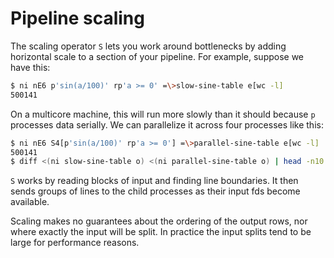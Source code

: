 # Pipeline scaling
The scaling operator `S` lets you work around bottlenecks by adding horizontal
scale to a section of your pipeline. For example, suppose we have this:

```bash
$ ni nE6 p'sin(a/100)' rp'a >= 0' =\>slow-sine-table e[wc -l]
500141
```

On a multicore machine, this will run more slowly than it should because
`p` processes data serially. We can parallelize it across four processes like
this:

```bash
$ ni nE6 S4[p'sin(a/100)' rp'a >= 0'] =\>parallel-sine-table e[wc -l]
500141
$ diff <(ni slow-sine-table o) <(ni parallel-sine-table o) | head -n10
```

`S` works by reading blocks of input and finding line boundaries. It then sends
groups of lines to the child processes as their input fds become available.

Scaling makes no guarantees about the ordering of the output rows, nor where
exactly the input will be split. In practice the input splits tend to be large
for performance reasons.
